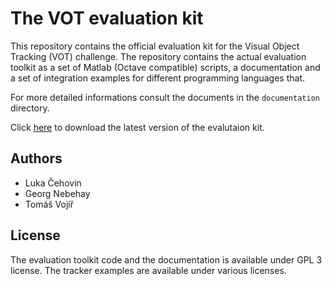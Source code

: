 The VOT evaluation kit
======================

This repository contains the official evaluation kit for the Visual Object Tracking (VOT) challenge. The repository contains the actual evaluation toolkit as a set of Matlab (Octave compatible) scripts, a documentation and a set of integration examples for different programming languages that.

For more detailed informations consult the documents in the `documentation` directory.

Click [here](https://github.com/vicoslab/vot-toolkit/archive/master.zip) to download the latest version of the evalutaion kit.

Authors
-------

* Luka Čehovin
* Georg Nebehay
* Tomáš Vojíř

License
-------

The evaluation toolkit code and the documentation is available under GPL 3 license. The tracker examples are available under various licenses. 
